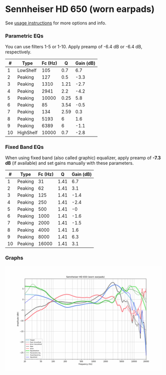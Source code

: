 # Sennheiser HD 650 (worn earpads)
See [usage instructions](https://github.com/jaakkopasanen/AutoEq#usage) for more options and info.

### Parametric EQs
You can use filters 1-5 or 1-10. Apply preamp of -6.4 dB or -6.4 dB, respectively.

|   # | Type      |   Fc (Hz) |    Q |   Gain (dB) |
|-----|-----------|-----------|------|-------------|
|   1 | LowShelf  |       105 | 0.7  |         6.7 |
|   2 | Peaking   |       127 | 0.5  |        -3.3 |
|   3 | Peaking   |      1310 | 1.21 |        -2.7 |
|   4 | Peaking   |      2941 | 2.2  |        -4.2 |
|   5 | Peaking   |     10000 | 0.25 |         5.8 |
|   6 | Peaking   |        85 | 3.54 |        -0.5 |
|   7 | Peaking   |       134 | 2.59 |         0.3 |
|   8 | Peaking   |      5193 | 6    |         1.6 |
|   9 | Peaking   |      6389 | 6    |        -1.1 |
|  10 | HighShelf |     10000 | 0.7  |        -2.8 |

### Fixed Band EQs
When using fixed band (also called graphic) equalizer, apply preamp of **-7.3 dB** (if available) and set gains manually with these parameters.

|   # | Type    |   Fc (Hz) |    Q |   Gain (dB) |
|-----|---------|-----------|------|-------------|
|   1 | Peaking |        31 | 1.41 |         6.7 |
|   2 | Peaking |        62 | 1.41 |         3.1 |
|   3 | Peaking |       125 | 1.41 |        -1.4 |
|   4 | Peaking |       250 | 1.41 |        -2.4 |
|   5 | Peaking |       500 | 1.41 |        -0   |
|   6 | Peaking |      1000 | 1.41 |        -1.6 |
|   7 | Peaking |      2000 | 1.41 |        -1.5 |
|   8 | Peaking |      4000 | 1.41 |         1.6 |
|   9 | Peaking |      8000 | 1.41 |         6.3 |
|  10 | Peaking |     16000 | 1.41 |         3.1 |

### Graphs
![](./Sennheiser%20HD%20650%20(worn%20earpads).png)
